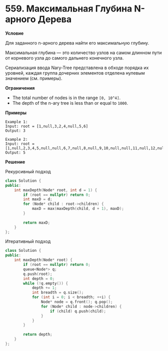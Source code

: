 # 559. Максимальная Глубина N-арного Дерева

**Условие**

Для заданного n-арного дерева найти его максимальную глубину.

Максимальная глубина — это количество узлов на самом длинном пути от корневого узла до самого дальнего конечного узла.

Сериализация ввода Nary-Tree представлена в обходе порядка их уровней, каждая группа дочерних элементов отделена нулевым значением (см. примеры).

**Ограничения**
- The total number of nodes is in the range `[0, 10^4]`.
- The depth of the n-ary tree is less than or equal to `1000`.


**Примеры**
```
Example 1:
Input: root = [1,null,3,2,4,null,5,6]
Output: 3

Example 2:
Input: root = [1,null,2,3,4,5,null,null,6,7,null,8,null,9,10,null,null,11,null,12,null,13,null,null,14]
Output: 5
```


**Решение**

Рекурсивный подход

```C++
class Solution {
public:
    int maxDepth(Node* root, int d = 1) {
        if (root == nullptr) return 0;
        int maxD = d;
        for (Node* child : root->children) {
            maxD = max(maxDepth(child, d + 1), maxD);
        }
        
        return maxD;
    }
};
```

Итеративный подход

```C++
class Solution {
public:
    int maxDepth(Node* root) {
        if (root == nullptr) return 0;
        queue<Node*> q;
        q.push(root);
        int depth = 0;
        while (!q.empty()) {
            depth += 1;
            int breadth = q.size();
            for (int i = 0; i < breadth; ++i) {
                Node* node = q.front(); q.pop();
                for (Node* child : node->children) {
                    if (child) q.push(child);
                }
            }
        }
        
        return depth;
    }
};
```






 


 


